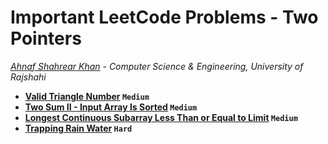 # Important LeetCode Problems - Two Pointers
*[Ahnaf Shahrear Khan](https://github.com/ahnafshahrear) - Computer Science & Engineering, University of Rajshahi*


- **[Valid Triangle Number](https://leetcode.com/problems/valid-triangle-number/description/) `Medium`**
- **[Two Sum II - Input Array Is Sorted](https://leetcode.com/problems/two-sum-ii-input-array-is-sorted/description/) `Medium`**
- **[Longest Continuous Subarray Less Than or Equal to Limit](https://leetcode.com/problems/longest-continuous-subarray-with-absolute-diff-less-than-or-equal-to-limit/description/) `Medium`**
- **[Trapping Rain Water](https://leetcode.com/problems/trapping-rain-water/description/) `Hard`**
